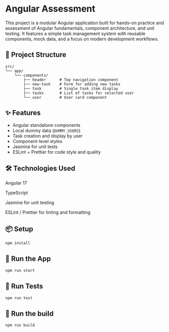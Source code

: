 # Angular Assessment

This project is a modular Angular application built for hands-on practice and assessment of Angular fundamentals, component architecture, and unit testing. It features a simple task management system with reusable components, mock data, and a focus on modern development workflows.

## 📁 Project Structure
```
src/
└── app/
    └── components/
        ├── header      # Top navigation component
        ├── new-task    # Form for adding new tasks
        ├── task        # Single task item display
        ├── tasks       # List of tasks for selected user
        └── user        # User card component
```
## ✨ Features

- Angular standalone components
- Local dummy data (`DUMMY_USERS`)
- Task creation and display by user
- Component-level styles
- Jasmine for unit tests
- ESLint + Prettier for code style and quality


## 🛠 Technologies Used
Angular 17

TypeScript

Jasmine for unit testing

ESLint / Prettier for linting and formatting

## 📦 Setup

```bash
npm install
```

## 🚀 Run the App

```bash
npm run start
```

## 🧪 Run Tests

```bash
npm run test
```

## 🚀 Run the build

```bash
npm run build
```
